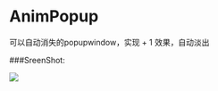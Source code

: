 # AnimPopup
可以自动消失的popupwindow，实现 + 1 效果，自动淡出


###SreenShot:

![](https://github.com/vienan/AnimPopup/blob/master/screenshot.gif)
